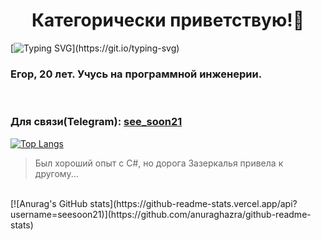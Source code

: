 ### <h1 align="center">Категорически приветствую!👋</h1>


[![Typing SVG](https://readme-typing-svg.herokuapp.com?color=%2336BCF7&lines=Готов+отдать+Java+свои+лучшие+годы+...)](https://git.io/typing-svg)
<h3>Егор, 20 лет. Учусь на программной инженерии. </h3><br/>
<h3>Для связи(Telegram): <a href="https://t.me/see_soon21">see_soon21</a></h3>

[![Top Langs](https://github-readme-stats.vercel.app/api/top-langs/?username=seesoon21&layout=compact)](https://github.com/anuraghazra/github-readme-stats)
> Был хороший опыт с C#, но дорога Зазеркалья привела к другому...

<br/>
[![Anurag's GitHub stats](https://github-readme-stats.vercel.app/api?username=seesoon21)](https://github.com/anuraghazra/github-readme-stats)




<!--
**SeeSoon21/SeeSoon21** is a ✨ _special_ ✨ repository because its `README.md` (this file) appears on your GitHub profile.

Here are some ideas to get you started:

- 🔭 I’m currently working on ...
- 🌱 I’m currently learning ...
- 👯 I’m looking to collaborate on ...
- 🤔 I’m looking for help with ...
- 💬 Ask me about ...
- 📫 How to reach me: ...
- 😄 Pronouns: ...
- ⚡ Fun fact: ...
-->
